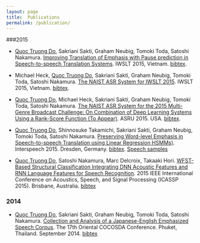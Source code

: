```yaml
---
layout: page
title:  Publications
permalink: /publication/
---
```

###2015
- [Quoc Truong Do](http://truongdq.com), Sakriani Sakti, Graham Neubig, Tomoki Toda, Satoshi Nakamura. [Improving Translation of Emphasis with Pause prediction in Speech-to-speech Translation Systems](https://github.com/truongdq/truongdq.github.io/raw/master/_docs/papers/do2015iwslt.pdf). IWSLT 2015, Vietnam. [bibtex](https://github.com/truongdq/truongdq.github.io/raw/master/_docs/bibtex/truong2015_iwslt.bib).

- Michael Heck, [Quoc Truong Do](http://truongdq.com), Sakriani Sakti, Graham Neubig, Tomoki Toda, Satoshi Nakamura. [The NAIST ASR System for IWSLT 2015](https://github.com/truongdq/truongdq.github.io/raw/master/_docs/papers/michael15iwslt.pdf). IWSLT 2015, Vietnam. [bibtex](https://github.com/truongdq/truongdq.github.io/raw/master/_docs/bibtex/michael_iwslt.bib).

- [Quoc Truong Do](http://truongdq.com), Michael Heck, Sakriani Sakti, Graham Neubig, Tomoki Toda, Satoshi Nakamura. [The NAIST ASR System for the 2015 Multi-Genre Broadcast Challenge: On Combination of Deep Learning Systems Using a Rank-Score Function (To Appear)](http://www.url.com). ASRU 2015. USA. [bibtex](https://github.com/truongdq/truongdq.github.io/raw/master/_docs/bibtex/truong2015_asru.bib).

- [Quoc Truong Do](http://truongdq.com), Shinnosuke Takamichi, Sakriani Sakti, Graham Neubig, Tomoki Toda, Satoshi Nakamura. [Preserving Word-level Emphasis in Speech-to-speech Translation using Linear Regression HSMMs)](https://github.com/truongdq/truongdq.github.io/raw/master/_docs/papers/do15interspeech.pdf). Interspeech 2015. Dresden, Germany. [bibtex](https://github.com/truongdq/truongdq.github.io/raw/master/_docs/bibtex/truong2015_interspeech.bib). [Speech samples](https://github.com/truongdq/truongdq.github.io/raw/master/_samples/INTERSPEECH2015.zip)
<!-- [code](http://truongdq.com/word-level-emphasis-estimation/) -->

- [Quoc Truong Do](http://truongdq.com), Satoshi Nakamura, Marc Delcroix, Takaaki Hori. [WFST-Based Structural Classification Integrating DNN Acoustic Features and RNN Language Features for Speech Recognition](https://github.com/truongdq/truongdq.github.io/raw/master/_docs/papers/do15icassp.pdf). 2015 IEEE International Conference on Acoustics, Speech, and Signal Processing (ICASSP 2015). Brisbane, Australia. [bibtex](https://github.com/truongdq/truongdq.github.io/raw/master/_docs/bibtex/truong2015_wfst.bib)

### 2014
- [Quoc Truong Do](http://truongdq.com), Sakriani Sakti, Graham Neubig, Tomoki Toda, Satoshi Nakamura. [Collection and Analysis of a Japanese-English Emphasized Speech Corpus](https://github.com/truongdq/truongdq.github.io/raw/master/_docs/papers/truong2014_cocosda.pdf). The 17th Oriental COCOSDA Conference. Phuket, Thailand. September 2014. [bibtex](https://github.com/truongdq/truongdq.github.io/raw/master/_docs/bibtex/truong2014_cocosda.bib)
